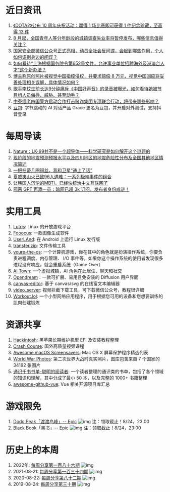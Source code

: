 # 近日资讯

1. [《DOTA2》公布 10 周年庆祝活动：赢得 1 场比赛即可获得 1 件纪念珍藏，至高得 13 件](https://weibo.com/3083660057/Nf6An5eWb)
2. [8 月起，全国青年人等分年龄段的城镇调查失业率将暂停发布，哪些信息值得关注？](https://www.zhihu.com/question/617347184)
3. [国家安全部微信公众号正式亮相，动员全社会反间谍，会起到哪些作用，个人如何识别身边的间谍？](https://zhuanlan.zhihu.com/p/638759540)
4. [如何看待“上海根据国务院令第652号文件，允许事业单位招聘海外及港澳台人才”这个新办法？](https://www.zhihu.com/question/615582943)
5. [博主称原创照片被视觉中国指控侵权，并要求赔偿 8 万元，视觉中国回应将妥善处理相关误解，具体情况如何？](https://www.zhihu.com/question/617454675)
6. [歌手李玟生前长达9分钟痛斥《中国好声音》的录音被曝光，如何看待她被节目组人员侮辱、威胁、甚至动手？](https://www.zhihu.com/question/617806253)
7. [中泰缅老四国警方启动合作打击赌诈集团专项联合行动，将带来哪些影响？](https://www.zhihu.com/question/618023908)
8. [豆包](https://www.doubao.com/): 字节跳动的 AI 对话产品 Grace 更名为豆包，并开启对外测试，支持抖音登录

# 每周导读

1. [Nature：LK-99并不是一个超导体——科学研究是如何解开这个谜题的](https://www.nature.com/articles/d41586-023-02585-7)
2. [现阶段的地震预测预报水平以及四川地区的地震危险性分布及全国其他地区情况简述](https://zhuanlan.zhihu.com/p/550419898)
3. [一把扫帚几圈铜丝，我和卫星“通上了话”](https://zhuanlan.zhihu.com/p/638759540)
4. [夏威夷山火已致96人遇难：一系列极端事件的组合](https://mp.weixin.qq.com/s/S4pS3DlNv8A7pDv5M7247A)
5. [让韩国人沉沦的MBTI，已经快统治中文互联网了](https://mp.weixin.qq.com/s/CSU4sTYddnpYFhaBN9jklg)
6. [邪恶 GPT 再添一员：暗网已超 3k 订阅，发布者身份成谜！](https://mp.weixin.qq.com/s/vZJOTwSXbBNjhp0Wki73mA)

# 实用工具

1. [Lutris](https://github.com/lutris/lutris): Linux 的开放游戏平台
2. [Fooocus](https://github.com/lllyasviel/Fooocus): 一款图像生成软件
3. [UserLAnd](https://github.com/CypherpunkArmory/UserLAnd): 在 Android 上运行 Linux 发行版
4. [transfer.zip](https://github.com/robinkarlberg/transfer.zip-web): 文件传输工具
5. [youre-the-os](https://github.com/plbrault/youre-the-os): 一个计算机游戏，你在其中的角色就是扮演操作系统，你要负责进程调度、内存管理、 I/O 事件等，如果你这个操作系统的使用者发现很多进程没有响应，就会重启系统（Game Over）
6. [AI Town](https://github.com/a16z-infra/ai-town): 一个虚拟城镇，AI 角色在此居住、聊天和社交
7. [Opendream](https://github.com/varunshenoy/opendream)：一款可扩展、易用且免安装的 Diffusion 用户界面
8. [canvas-editor](https://github.com/Hufe921/canvas-editor): 基于 canvas/svg 的在线富文本编辑器
9. [video_server](https://github.com/592767809/video_server): 视频拦截下载工具，可下载微信公众号，教程很详细
10. [Workout.lol](https://github.com/workout-lol/workout-lol): 一个小型网络应用程序，用于根据您可用的设备和您想要训练的肌肉创建锻炼

# 资源共享

1. [Hackintosh](https://github.com/daliansky/Hackintosh): 黑苹果长期维护机型 EFI 及安装教程整理
2. [Crash Course](https://crashcourse.club/category): 国外高质量视频课程
3. [Awesome macOS Screensavers](https://github.com/agarrharr/awesome-macos-screensavers): Mac OS X 屏幕保护程序精选列表
4. [World War Photos](https://www.worldwarphotos.info/): 第二次世界大战时真实照片，图库包含来自 7 个国家的 34192 张图片
5. [通识千书书单-聪明的阅读者](https://docs.qq.com/sheet/DY2RmcVVMVE9Qd3JV?tab=BB08J2): 一个读者整理的通识类的书单，包括了各个领域的知识和理解，其中分成了最小 50 本，以及完整的 1000+ 书籍整理
6. [awesome-github-vue](https://github.com/opendigg/awesome-github-vue): Vue 相关开源项目库汇总

# 游戏限免

1. [Dodo Peak「渡渡鸟峰」-- Epic](https://store.epicgames.com/p/dodo-peak-159276)
![img](https://mmbiz.qpic.cn/sz_mmbiz_jpg/pDARXZuibAKQHY1rXBaQpBIUMhlyFV9hfn06HQ8okJXMaHnJ6iam6YleS2zmwX9BSqnLgFnN4BvcFso1aVicMtPRA/640?wx_fmt=jpeg)
注：领取截止！8/24，23:00
2. [Black Book「黑书」-- Epic](https://store.epicgames.com/p/black-book)
![img](https://mmbiz.qpic.cn/sz_mmbiz_jpg/pDARXZuibAKQHY1rXBaQpBIUMhlyFV9hfeu68qy19LfB5PT5JzWJSTJJdzr1jqbibw3hVVYRXKW50OyibibEIRltKQ/640?wx_fmt=jpeg)
注：领取截止！8/24，23:00

# 历史上的本周

1. 2022年: [每周分享第一百八十六期](https://mp.weixin.qq.com/s/YXzzZdTepGEf47VgXhj6rw)
![img](https://mmbiz.qpic.cn/sz_mmbiz_jpg/pDARXZuibAKRbE8Y9f97LQIQgkyDP9IAxTh7Mwa3bfS5HrTp16rh0qdA0iayDUibBIjr1Fibg9dK8icjURnM7FpHLDg/640?wx_fmt=jpeg&wxfrom=5&wx_lazy=1&wx_co=1)
2. 2021-08-21: [每周分享第一百三十四期](https://mp.weixin.qq.com/s/bm92xyBrEBKSfZbL4OBk0g)
![img](https://mmbiz.qpic.cn/sz_mmbiz_jpg/pDARXZuibAKTy289Hc7OBOaMIJicv5fGSCsPtyXdG055ETC8ibcQB6GdEUZicxv1lRoA92f5uMtbIXtnIS92KLOWKQ/640?wx_fmt=jpeg&wxfrom=5&wx_lazy=1&wx_co=1)
3. 2020-08-22: [每周分享第八十二期](https://mp.weixin.qq.com/s/Y8VbUJtXqWHtbw9p-jrm9A)
![img](https://mmbiz.qpic.cn/sz_mmbiz_jpg/pDARXZuibAKTHkiczO8HibSQBbhuBjq70QwOp5sRrKralvjcAx54S8EpYmSXVPb0EL5zYF55SZnicx9PEtueJg33zw/640?wx_fmt=jpeg&wxfrom=5&wx_lazy=1&wx_co=1)
4. 2019-08-24: [每周分享第三十期](https://mp.weixin.qq.com/s/CX3XKXmN1wR1d5O367MdrQ)
![img](https://mmbiz.qpic.cn/mmbiz_jpg/pDARXZuibAKRzNmz70fn9GXZQAEaEdibYWt5qLlMxoib3HLGicWqnibVDNUJyibD892L0WeUUeTht76ejOARHwTUnx8w/640?wx_fmt=jpeg&wxfrom=5&wx_lazy=1&wx_co=1)
